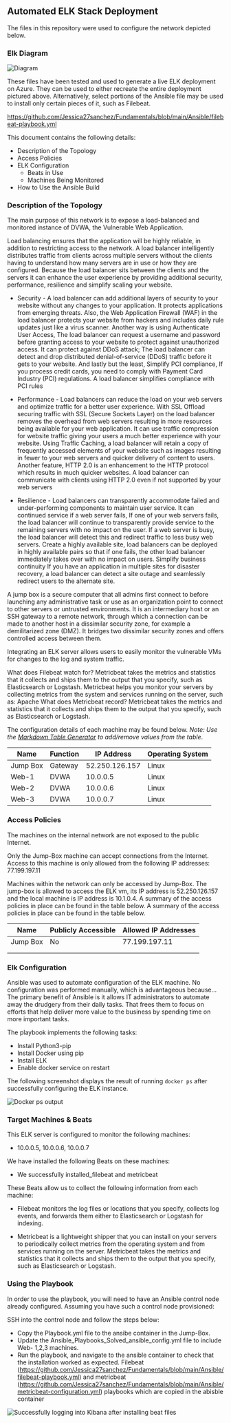 ## Automated ELK Stack Deployment

The files in this repository were used to configure the network depicted below.

### Elk Diagram

![Diagram](https://github.com/Jessica27sanchez/Fundamentals/blob/main/Diagram/HW-12-Cloud-Security.png)



These files have been tested and used to generate a live ELK deployment on Azure. They can be used to either recreate the entire deployment pictured above. Alternatively, select portions of the Ansible file may be used to install only certain pieces of it, such as Filebeat.

 https://github.com/Jessica27sanchez/Fundamentals/blob/main/Ansible/filebeat-playbook.yml
 
This document contains the following details:
- Description of the Topology
- Access Policies
- ELK Configuration
  - Beats in Use
  - Machines Being Monitored
- How to Use the Ansible Build


### Description of the Topology

The main purpose of this network is to expose a load-balanced and monitored instance of DVWA, the Vulnerable Web Application.

Load balancing ensures that the application will be highly reliable, in addition to restricting access to the network. A load balancer intelligently distributes traffic from clients across multiple servers without the clients having to understand how many servers are in use or how they are configured. Because the load balancer sits between the clients and the servers it can enhance the user experience by providing additional security, performance, resilience and simplify scaling your website.

- Security - A load balancer can add additional layers of security to your website without any changes to your application. It protects applications from emerging threats. Also, the Web Application Firewall (WAF) in the load balancer protects your website from hackers and includes daily rule updates just like a virus scanner. Another way is using Authenticate User Access, The load balancer can request a username and password before granting access to your website to protect against unauthorized access. It can protect against DDoS attack; The load balancer can detect and drop distributed denial-of-service (DDoS) traffic before it gets to your website. And lastly but the least, Simplify PCI compliance, If you process credit cards, you need to comply with Payment Card Industry (PCI) regulations. A load balancer simplifies compliance with PCI rules

- Performance - Load balancers can reduce the load on your web servers and optimize traffic for a better user experience. With SSL Offload securing traffic with SSL (Secure Sockets Layer) on the load balancer removes the overhead from web servers resulting in more resources being available for your web application. It can use traffic compression for website traffic giving your users a much better experience with your website. Using Traffic Caching, a load balancer will retain a copy of frequently accessed elements of your website such as images resulting in fewer to your web servers and quicker delivery of content to users. Another feature,
HTTP 2.0 is an enhancement to the HTTP protocol which results in much quicker websites. A load balancer can communicate with clients using HTTP 2.0 even if not supported by your web servers

- Resilience -
Load balancers can transparently accommodate failed and under-performing components to maintain user service. It can continued service if a web server fails, If one of your web servers fails, the load balancer will continue to transparently provide service to the remaining servers with no impact on the user. If a web server is busy, the load balancer will detect this and redirect traffic to less busy web servers. Create a highly available site, load balancers can be deployed in highly available pairs so that if one fails, the other load balancer immediately takes over with no impact on users. Simplify business continuity
If you have an application in multiple sites for disaster recovery, a load balancer can detect a site outage and seamlessly redirect users to the alternate site. 

A jump box is a secure computer that all admins first connect to before launching any administrative task or use as an organization point to connect to other servers or untrusted environments. It is an intermediary host or an SSH gateway to a remote network, through which a connection can be made to another host in a dissimilar security zone, for example a demilitarized zone (DMZ). It bridges two dissimilar security zones and offers controlled access between them.

Integrating an ELK server allows users to easily monitor the vulnerable VMs for changes to the log and system traffic.


What does Filebeat watch for? Metricbeat takes the metrics and statistics that it collects and ships them to the output that you specify, such as Elasticsearch or Logstash. Metricbeat helps you monitor your servers by collecting metrics from the system and services running on the server, such as: Apache
What does Metricbeat record? Metricbeat takes the metrics and statistics that it collects and ships them to the output that you specify, such as Elasticsearch or Logstash.

The configuration details of each machine may be found below.
_Note: Use the [Markdown Table Generator](http://www.tablesgenerator.com/markdown_tables) to add/remove values from the table_.

| Name     | Function | IP Address | Operating System |
|----------|----------|------------|------------------|
| Jump Box | Gateway  | 52.250.126.157   | Linux            |
| Web-1   | DVWA      | 10.0.0.5         | Linux            |
| Web-2   | DVWA      | 10.0.0.6         |   Linux          |
| Web-3   | DVWA       | 10.0.0.7         |     Linux        |

### Access Policies

The machines on the internal network are not exposed to the public Internet. 

Only the Jump-Box machine can accept connections from the Internet. Access to this machine is only allowed from the following IP addresses: 77.199.197.11

Machines within the network can only be accessed by Jump-Box.
The jump-box is allowed to access the ELK vm, its IP address is 52.250.126.157 and the local machine is IP address is 10.1.0.4. A summary of the access policies in place can be found in the table below.
A summary of the access policies in place can be found in the table below.

| Name     | Publicly Accessible | Allowed IP Addresses |
|----------|---------------------|----------------------|
| Jump Box | No                  | 77.199.197.11        |
|          |                     |                      |
|          |                     |                      |

### Elk Configuration

Ansible was used to automate configuration of the ELK machine. No configuration was performed manually, which is advantageous because...
The primary benefit of Ansible is it allows IT administrators to automate away the drudgery from their daily tasks. That frees them to focus on efforts that help deliver more value to the business by spending time on more important tasks.

The playbook implements the following tasks:

- Install Python3-pip
- Install Docker using pip
- Install ELK
- Enable docker service on restart

The following screenshot displays the result of running `docker ps` after successfully configuring the ELK instance.

![Docker ps output](https://github.com/Jessica27sanchez/Fundamentals/blob/main/Diagram/ELK1.jpg)

### Target Machines & Beats
This ELK server is configured to monitor the following machines:
- 10.0.0.5, 10.0.0.6, 10.0.0.7

We have installed the following Beats on these machines:
- We successfully installed_filebeat and metricbeat

These Beats allow us to collect the following information from each machine:
- Filebeat monitors the log files or locations that you specify, collects log events, and forwards them either to Elasticsearch or Logstash for indexing.

- Metricbeat is a lightweight shipper that you can install on your servers to periodically collect metrics from the operating system and from services running on the server. Metricbeat takes the metrics and statistics that it collects and ships them to the output that you specify, such as Elasticsearch or Logstash.

### Using the Playbook
In order to use the playbook, you will need to have an Ansible control node already configured. Assuming you have such a control node provisioned: 

SSH into the control node and follow the steps below:
- Copy the Playbook.yml file to the ansibe container in the Jump-Box.
- Update the Ansible_Playbooks_Solved_ansible_config.yml file to include Web- 1,2,3 machines.
- Run the playbook, and navigate to the ansible container to check that the installation worked as expected.
  Filebeat (https://github.com/Jessica27sanchez/Fundamentals/blob/main/Ansible/filebeat-playbook.yml) and metricbeat (https://github.com/Jessica27sanchez/Fundamentals/blob/main/Ansible/metricbeat-configuration.yml) playbooks which are copied in the abisble container

 ![Successfully logging into Kibana after installing beat files](https://github.com/Jessica27sanchez/Fundamentals/blob/main/Diagram/kibana1.jpg)
